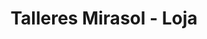 ---
title: "Talleres Mirasol - Loja"
url: /loja-ecuador/talleres-mirasol-loja/
shop: Autowerkstatt
---